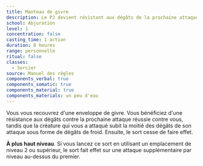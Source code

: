 ```yaml
---
title: Manteau de givre
description: Le PJ devient résistant aux dégâts de la prochaine attaque.
school: Abjuration
level: 1
concentration: false
casting_time: 1 action
duration: 8 heures
range: personnelle
ritual: false
classes:
  - Sorcier
source: Manuel des règles
components_verbal: true
components_somatic: true
components_material: true
components_materials: un peu d'eau
---
```

Vous vous recouvrez d'une enveloppe de givre. Vous bénéficiez d'une résistance aux dégâts contre la prochaine attaque réussie contre vous, tandis que la créature qui vous a attaqué subit la moitié des dégâts de son attaque sous forme de dégâts de froid. Ensuite, le sort cesse de faire effet.

**À plus haut niveau**. Si vous lancez ce sort en utilisant un emplacement de niveau 2 ou supérieur, le sort fait effet sur une attaque supplémentaire par niveau au-dessus du premier.
